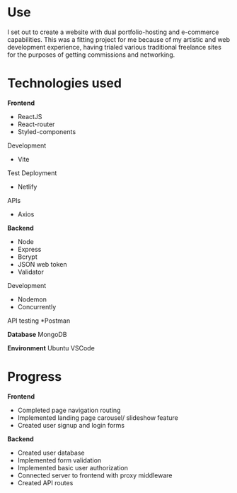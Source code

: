 # Use

I set out to create a website with dual portfolio-hosting and e-commerce capabilities. This was a fitting project for me because of my artistic and web development experience, having trialed various traditional freelance sites for the purposes of getting commissions and networking.

# Technologies used

**Frontend**
* ReactJS
* React-router
* Styled-components

Development
* Vite 

Test Deployment
* Netlify

APIs
* Axios

**Backend**
* Node
* Express 
* Bcrypt
* JSON web token
* Validator 

Development
* Nodemon
* Concurrently 

API testing
*Postman 

**Database**
MongoDB

**Environment**
Ubuntu
VSCode 
# Progress

**Frontend**
* Completed page navigation routing
* Implemented landing page carousel/ slideshow feature
* Created user signup and login forms

**Backend**
* Created user database 
* Implemented form validation
* Implemented basic user authorization
* Connected server to frontend with proxy middleware 
* Created API routes 
